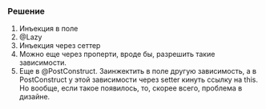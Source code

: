 ### Решение
1. Инъекция в поле
2. @Lazy
3. Инъекция через сеттер
4. Можно еще через проперти, вроде бы, разрешить такие зависимости.
5. Еще в @PostConstruct. Заинжектить в поле другую зависимость, а в PostConstruct у этой зависимости через setter кинуть ссылку на this.
Но вообще, если такое появилось, то, скорее всего, проблема в дизайне.

